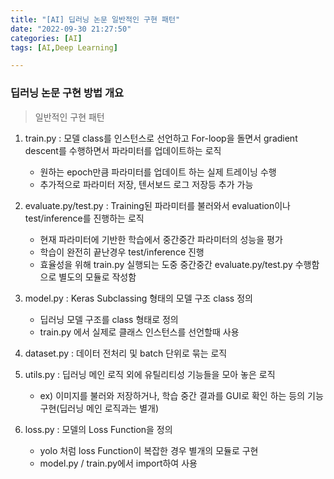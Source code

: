 ```yaml
---
title: "[AI] 딥러닝 논문 일반적인 구현 패턴"
date: "2022-09-30 21:27:50"
categories: [AI]
tags: [AI,Deep Learning]

---
```


### 딥러닝 논문 구현 방법 개요

> 일반적인 구현 패턴

1) train.py : 모델 class를 인스턴스로 선언하고 For-loop을 돌면서 gradient
descent를 수행하면서 파라미터를 업데이트하는 로직
   - 원하는 epoch만큼 파라미터를 업데이트 하는 실제 트레이닝 수행
    - 추가적으로 파라미터 저장, 텐서보드 로그 저장등 추가 가능


2) evaluate.py/test.py : Training된 파라미터를 불러와서 evaluation이나
test/inference를 진행하는 로직
   - 현재 파라미터에 기반한 학습에서 중간중간 파라미터의 성능을 평가
    - 학습이 완전히 끝난경우 test/inference 진행
    - 효율성을 위해 train.py 실행되는 도중 중간중간 evaluate.py/test.py 수행함으로
    별도의 모듈로 작성함


3) model.py : Keras Subclassing 형태의 모델 구조 class 정의
   - 딥러닝 모델 구조를 class 형태로 정의
    - train.py 에서 실제로 클래스 인스턴스를 선언할때 사용


4) dataset.py : 데이터 전처리 및 batch 단위로 묶는 로직


5) utils.py : 딥러닝 메인 로직 외에 유틸리티성 기능들을 모아 놓은 로직
   - ex) 이미지를 불러와 저장하거나, 학습 중간 결과를 GUI로 확인 하는 등의 기능 구현(딥러닝 메인 로직과는 별개)


6) loss.py : 모델의 Loss Function을 정의
    - yolo 처럼 loss Function이 복잡한 경우 별개의 모듈로 구현
    - model.py / train.py에서 import하여 사용

